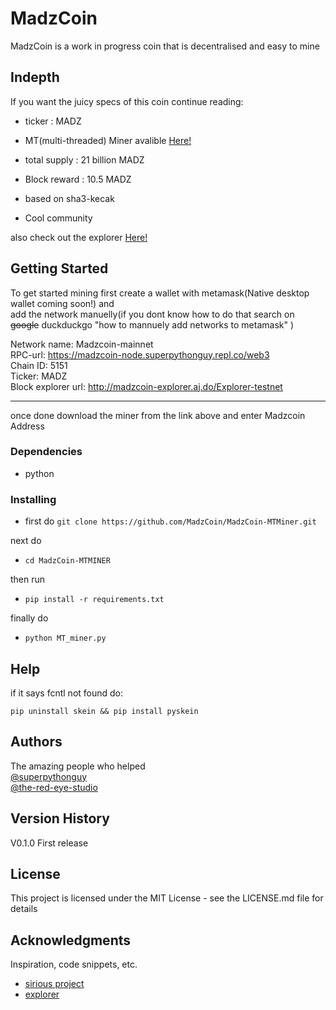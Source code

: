 # MadzCoin
MadzCoin is a work in progress coin that is decentralised and easy to mine

## Indepth 

If you want the juicy specs of this coin continue reading:

* ticker : MADZ
* MT(multi-threaded) Miner avalible <a href="https://github.com/MadzCoin/MadzCoin-MTMiner">Here!</a>

* total supply : 21 billion MADZ

* Block reward : 10.5 MADZ

* based on sha3-kecak

* Cool community

also check out the explorer  <a href="http://madzcoin-explorer.aj.do/Explorer-testnet/">Here!</a>

## Getting Started

To get started mining first create a wallet with metamask(Native desktop wallet coming soon!) and<br/>
add the network manuelly(if you dont know how to do that search on ~~google~~ duckduckgo "how to
mannuely add networks to metamask" )<br/> 

Network name: Madzcoin-mainnet<br/>
RPC-url: https://madzcoin-node.superpythonguy.repl.co/web3<br/> 
Chain ID: 5151<br/> 
Ticker: MADZ<br/> 
Block explorer url: http://madzcoin-explorer.aj.do/Explorer-testnet<br/> 

_______________________
once done download the miner from the link above and enter Madzcoin Address

### Dependencies
* python

### Installing<br/>

* first do 
``git clone https://github.com/MadzCoin/MadzCoin-MTMiner.git``<br/>

next do
* ``cd MadzCoin-MTMINER``<br/>

then run
* ``pip install -r requirements.txt``<br/>

finally do
* ``python MT_miner.py``

## Help
if it says fcntl not found do:
```
pip uninstall skein && pip install pyskein
```
## Authors
The amazing people who helped<br/>
    [@superpythonguy](https://github.com/superpythonguy)<br/>
    [@the-red-eye-studio](https://github.com/the-red-eye-studio)

## Version History
V0.1.0 First release

## License
This project is licensed under the MIT License - see the LICENSE.md file for details

## Acknowledgments
Inspiration, code snippets, etc.
* [sirious project](https://github.com/Sirious-io/)
* [explorer](https://github.com/Sirious-io/Explorer-testnet)
